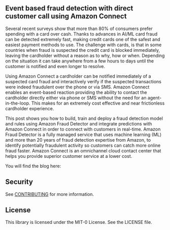 ## Event based fraud detection with direct customer call using Amazon Connect

Several recent surveys show that more than 80% of consumers prefer spending with a card over cash. Thanks to advances in AI/ML card fraud can be detected extremely fast, making credit cards one of the safest and easiest payment methods to use. The challenge with cards, is that in some countries when fraud is suspected the credit card is blocked immediately, leaving the cardholder without a reason as to why, how or when. Depending on the situation it can take anywhere from a few hours to days until the customer is notified and even longer to resolve.  
 
Using Amazon Connect a cardholder can be notified immediately of a suspected card fraud and interactively verify if the suspected transactions were indeed fraudulent over the phone or via SMS. Amazon Connect enables an event-based reaction providing the ability to contact the cardholder directly either via phone or SMS without the need for an agent-in-the-loop. This makes for an extremely cost effective and near frictionless cardholder experience. 
 
This post shows you how to build, train and deploy a fraud detection model and rules using Amazon Fraud Detector and integrate predictions with Amazon Connect in order to connect with customers in real-time. Amazon Fraud Detector is a fully managed service that uses machine learning (ML) and more than 20 years of fraud detection expertise from Amazon, to identify potentially fraudulent activity so customers can catch more online fraud faster. Amazon Connect is an omnichannel cloud contact center that helps you provide superior customer service at a lower cost.

You will find the blog here:

## Security

See [CONTRIBUTING](CONTRIBUTING.md#security-issue-notifications) for more information.

## License

This library is licensed under the MIT-0 License. See the LICENSE file.


